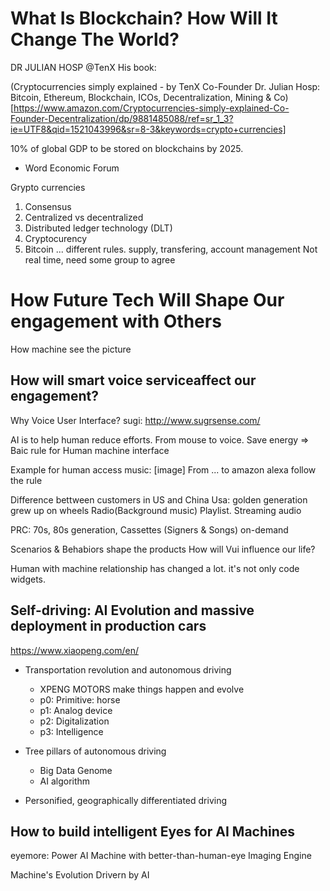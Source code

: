 # What Is Blockchain? How Will It Change The World?
DR JULIAN HOSP
@TenX
His book: 

(Cryptocurrencies simply explained - by TenX Co-Founder Dr. Julian Hosp: Bitcoin, Ethereum, Blockchain, ICOs, Decentralization, Mining & Co)  [https://www.amazon.com/Cryptocurrencies-simply-explained-Co-Founder-Decentralization/dp/9881485088/ref=sr_1_3?ie=UTF8&qid=1521043996&sr=8-3&keywords=crypto+currencies]

10% of global GDP to be stored on blockchains by 2025.

- Word Economic Forum

Grypto currencies

1. Consensus
2. Centralized vs decentralized 
3. Distributed ledger technology (DLT)
4. Cryptocurency
5. Bitcoin ... different rules. supply, transfering, account management
Not real time, need some group to agree

# How Future Tech Will Shape Our engagement with Others
How machine see the picture

## How will smart voice serviceaffect our engagement?
Why Voice User Interface?
sugi: http://www.sugrsense.com/


AI is to help human reduce efforts. From mouse to voice. Save energy => Baic rule for Human machine interface

Example for human access music:
[image]
From ... to amazon alexa follow the rule

Difference bettween customers in US and China
Usa: 
golden generation grew up on wheels Radio(Background music)
Playlist. Streaming audio

PRC:
70s, 80s generation, Cassettes (Signers & Songs)
on-demand

Scenarios & Behabiors shape the products
How will Vui influence our life?

Human with machine relationship has changed a lot. it's not only code widgets.

## Self-driving: AI Evolution and massive deployment in production cars

https://www.xiaopeng.com/en/

- Transportation revolution and autonomous driving
    - XPENG MOTORS make things happen and evolve
    - p0: Primitive: horse
    - p1: Analog device
    - p2: Digitalization
    - p3: Intelligence

- Tree pillars of autonomous driving
    - Big Data Genome
    - AI algorithm 
- Personified, geographically differentiated driving

## How to build intelligent Eyes for AI Machines
eyemore: Power AI Machine with better-than-human-eye Imaging Engine

Machine's Evolution Drivern by AI
